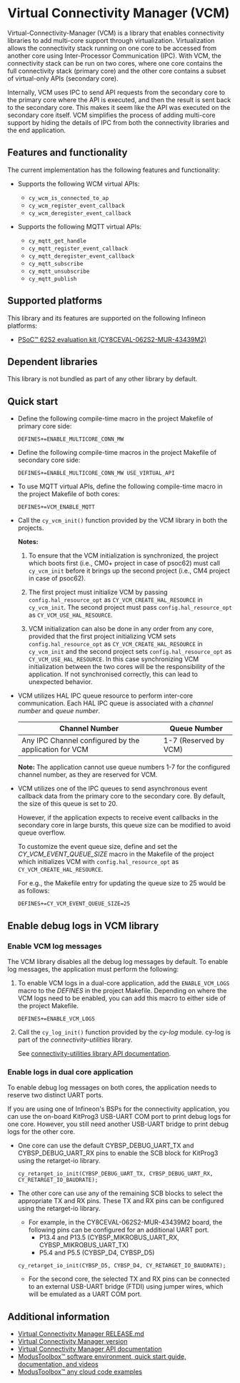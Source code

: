 # Virtual Connectivity Manager (VCM)

Virtual-Connectivity-Manager (VCM) is a library that enables connectivity libraries to add multi-core support through virtualization. Virtualization allows the connectivity stack running on one core to be accessed from another core using Inter-Processor Communication (IPC). With VCM, the connectivity stack can be run on two cores, where one core contains the full connectivity stack (primary core) and the other core contains a subset of virtual-only APIs (secondary core).

Internally, VCM uses IPC to send API requests from the secondary core to the primary core where the API is executed, and then the result is sent back to the secondary core. This makes it seem like the API was executed on the secondary core itself. VCM simplifies the process of adding multi-core support by hiding the details of IPC from both the connectivity libraries and the end application.

## Features and functionality

The current implementation has the following features and functionality:

- Supports the following WCM virtual APIs:
   - `cy_wcm_is_connected_to_ap`
   - `cy_wcm_register_event_callback`
   - `cy_wcm_deregister_event_callback`

- Supports the following MQTT virtual APIs:
   - `cy_mqtt_get_handle`
   - `cy_mqtt_register_event_callback`
   - `cy_mqtt_deregister_event_callback`
   - `cy_mqtt_subscribe`
   - `cy_mqtt_unsubscribe`
   - `cy_mqtt_publish`

## Supported platforms

This library and its features are supported on the following Infineon platforms:

- [PSoC&trade; 62S2 evaluation kit (CY8CEVAL-062S2-MUR-43439M2)]( https://www.infineon.com/cms/en/product/evaluation-boards/cy8ceval-062s2/ )

## Dependent libraries

This library is not bundled as part of any other library by default.

## Quick start

- Define the following compile-time macro in the project Makefile of primary core side:
   ```
   DEFINES+=ENABLE_MULTICORE_CONN_MW
   ```
- Define the following compile-time macros in the project Makefile of secondary core side:
   ```
   DEFINES+=ENABLE_MULTICORE_CONN_MW USE_VIRTUAL_API
   ```
- To use MQTT virtual APIs, define the following compile-time macro in the project Makefile of both cores:
   ```
   DEFINES+=VCM_ENABLE_MQTT
   ```
- Call the `cy_vcm_init()` function provided by the VCM library in both the projects.

   **Notes:**

    1. To ensure that the VCM initialization is synchronized, the project which boots first (i.e., CM0+ project in case of psoc62) must call `cy_vcm_init` before it brings up the second project (i.e., CM4 project in case of psoc62).
     
    2. The first project must initialize VCM by passing `config.hal_resource_opt` as `CY_VCM_CREATE_HAL_RESOURCE` in `cy_vcm_init`. The second project must pass `config.hal_resource_opt` as `CY_VCM_USE_HAL_RESOURCE`.

    3. VCM initialization can also be done in any order from any core, provided that the first project initializing VCM sets `config.hal_resource_opt` as `CY_VCM_CREATE_HAL_RESOURCE` in `cy_vcm_init` and the second project sets `config.hal_resource_opt` as `CY_VCM_USE_HAL_RESOURCE`. In this case synchronizing VCM initialization between the two cores will be the responsibility of the application. If not synchronised correctly, this can lead to unexpected behavior.

- VCM utilizes HAL IPC queue resource to perform inter-core communication. Each HAL IPC queue is associated with a *channel number* and *queue number*.

  | Channel Number | Queue Number |
  | ------- | ---------- |
  | Any IPC Channel configured by the application for VCM | 1-7 (Reserved by VCM) |

  **Note:** The application cannot use queue numbers 1-7 for the configured channel number, as they are reserved for VCM.

- VCM utilizes one of the IPC queues to send asynchronous event callback data from the primary core to the secondary core. By default, the size of this queue is set to 20.

  However, if the application expects to receive event callbacks in the secondary core in large bursts, this queue size can be modified to avoid queue overflow.

  To customize the event queue size, define and set the *CY_VCM_EVENT_QUEUE_SIZE* macro in the Makefile of the project which initializes VCM with `config.hal_resource_opt` as `CY_VCM_CREATE_HAL_RESOURCE`.
  
  For e.g., the Makefile entry for updating the queue size to 25 would be as follows:
  ```
  DEFINES+=CY_VCM_EVENT_QUEUE_SIZE=25
  ```

## Enable debug logs in VCM library

### Enable VCM log messages

The VCM library disables all the debug log messages by default. To enable log messages, the application must perform the following:

1. To enable VCM logs in a dual-core application, add the `ENABLE_VCM_LOGS` macro to the *DEFINES* in the project Makefile. Depending on where the VCM logs need to be enabled, you can add this macro to either side of the project Makefile.

   ```
   DEFINES+=ENABLE_VCM_LOGS
   ```
2. Call the `cy_log_init()` function provided by the *cy-log* module. cy-log is part of the *connectivity-utilities* library.

   See [connectivity-utilities library API documentation]( https://Infineon.github.io/connectivity-utilities/api_reference_manual/html/group__logging__utils.html ).

### Enable logs in dual core application

To enable debug log messages on both cores, the application needs to reserve two distinct UART ports. 

If you are using one of Infineon's BSPs for the connectivity application, you can use the on-board KitProg3 USB-UART COM port to print debug logs for one core. However, you still need another USB-UART bridge to print debug logs for the other core.

- One core can use the default CYBSP_DEBUG_UART_TX and CYBSP_DEBUG_UART_RX pins to enable the SCB block for KitProg3 using the retarget-io library.
  ```
  cy_retarget_io_init(CYBSP_DEBUG_UART_TX, CYBSP_DEBUG_UART_RX, CY_RETARGET_IO_BAUDRATE);
  ```

- The other core can use any of the remaining SCB blocks to select the appropriate TX and RX pins. These TX and RX pins can be configured using the retarget-io library.

  - For example, in the CY8CEVAL-062S2-MUR-43439M2 board, the following pins can be configured for an additional UART port.
    - P13.4 and P13.5 (CYBSP_MIKROBUS_UART_RX, CYBSP_MIKROBUS_UART_TX)
    - P5.4 and P5.5 (CYBSP_D4, CYBSP_D5)
  ```
  cy_retarget_io_init(CYBSP_D5, CYBSP_D4, CY_RETARGET_IO_BAUDRATE);
  ```
  - For the second core, the selected TX and RX pins can be connected to an external USB-UART bridge (FTDI) using jumper wires, which will be emulated as a UART COM port.

## Additional information

- [Virtual Connectivity Manager RELEASE.md]( ./RELEASE.md )
- [Virtual Connectivity Manager version]( ./version.xml )
- [Virtual Connectivity Manager API documentation]( https://infineon.github.io/virtual-connectivity-manager/api_reference_manual/html/index.html )
- [ModusToolbox&trade; software environment, quick start guide, documentation, and videos]( https://www.infineon.com/modustoolbox )
- [ModusToolbox&trade; any cloud code examples]( https://github.com/Infineon?q=mtb-example-anycloud%20NOT%20Deprecated )
